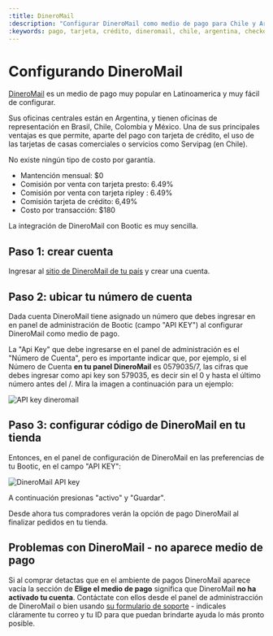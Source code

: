 ```yaml
---
:title: DineroMail
:description: "Configurar DineroMail como medio de pago para Chile y Argentina"
:keywords: pago, tarjeta, crédito, dineromail, chile, argentina, checkout, carro, carrito, api key
---
```

# Configurando DineroMail

[DineroMail](http://dineromail.com/) es un medio de pago muy popular en Latinoamerica y muy fácil de configurar.

Sus oficinas centrales están en Argentina, y tienen oficinas de representación en Brasil, Chile, Colombia y México. Una de sus principales ventajas es que permite, aparte del pago con tarjeta de crédito, el uso de las tarjetas de casas comerciales o servicios como Servipag (en Chile).

No existe ningún tipo de costo por garantía.

* Mantención mensual: $0
* Comisión por venta con tarjeta presto: 6.49%
* Comisión por venta con tarjeta ripley : 6.49%
* Comisión tarjeta de crédito: 6,49%
* Costo por transacción: $180

La integración de DineroMail con Bootic es muy sencilla. 

## Paso 1: crear cuenta

Ingresar al [sitio de DineroMail de tu país](http://dineromail.com/) y crear una cuenta.

## Paso 2: ubicar tu número de cuenta

Dada cuenta DineroMail tiene asignado un número que debes ingresar en en panel de administración de Bootic (campo "API KEY") al configurar DineroMail como medio de pago.

La "Api Key" que debe ingresarse en el panel de administración es el "Número de Cuenta", pero es importante indicar que, por ejemplo, si el Número de Cuenta **en tu panel DineroMail** es 0579035/7, las cifras que debes ingresar como api key son 579035, es decir sin el 0 y hasta el último número antes del /. Mira la imagen a continuación para un ejemplo:

<img class="framed" src="/img/payment_methods/dineromail-account-number.png" alt="API key dineromail" />

## Paso 3: configurar código de DineroMail en tu tienda

Entonces, en el panel de configuración de DineroMail en las preferencias de tu Bootic, en el campo "API KEY":

<img class="framed" src="<%= img('/img/payment_methods/dinseomail-config.png').thumb('612x').url %>" alt="DineroMail API key" />

A continuación presionas "activo" y "Guardar".

Desde ahora tus compradores verán la opción de pago DineroMail al finalizar pedidos en tu tienda.

## Problemas con DineroMail - no aparece medio de pago

Si al comprar detactas que en el ambiente de pagos DineroMail aparece vacía la sección de
**Elige el medio de pago** significa que DineroMail **no ha activado tu cuenta**.
Contáctate con ellos desde el panel de administracción de DineroMail o bien usando [su
formulario de soporte](https://cl.dineromail.com/ayuda/contacto) - indicales cláramente tu
correo y tu ID para que puedan brindarte ayuda lo más pronto posible.

